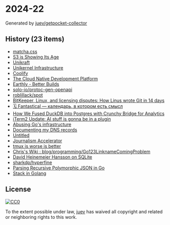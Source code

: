# 2024-22

Generated by [juev/getpocket-collector](https://github.com/juev/getpocket-collector)

## History (23 items)

- [matcha.css](https://matcha.mizu.sh)
- [S3 is Showing Its Age](https://materializedview.io/p/s3-is-showing-its-age)
- [Unikraft](https://unikraft.org/)
- [Unikernel Infrastructure](https://nanovms.com/)
- [Coolify](https://coolify.io)
- [The Cloud Native Development Platform](https://encore.dev/)
- [Earthly - Better Builds](https://earthly.dev/)
- [solo-io/protoc-gen-openapi](https://github.com/solo-io/protoc-gen-openapi)
- [roblillack/spot](https://github.com/roblillack/spot)
- [BitKeeper, Linux, and licensing disputes: How Linus wrote Git in 14 days](https://graphite.dev/blog/bitkeeper-linux-story-of-git-creation)
- [🗓️ Fantastical — календарь, в котором есть смысл](https://blog.afadeev.com/RAG4j7sIM44)
- [How We Fused DuckDB into Postgres with Crunchy Bridge for Analytics](https://crunchydata.com/blog/how-we-fused-duckdb-into-postgres-with-crunchy-bridge-for-analytics)
- [iTerm2 Update: AI stuff is gonna be in a plugin](https://xeiaso.net//notes/2024/iterm2-update/)
- [Abusing Go's infrastructure](https://reverse.put.as/2024/05/24/abusing-go-infrastructure/)
- [Documenting my DNS records](https://alexwlchan.net/2024/documenting-my-dns/)
- [Untitled](https://alternativeto.net/news/2024/5/firefox-will-add-tab-grouping-vertical-tabs-and-profile-management-in-the-coming-months/)
- [Journalism Accelerator](https://www.nos.social/journalism-accelerator)
- [tmux is worse is better](https://hiandrewquinn.github.io/til-site/posts/tmux-is-worse-is-better/)
- [Chris's Wiki : blog/programming/Go123LinknameComingProblem](https://utcc.utoronto.ca/~cks/space/blog/programming/Go123LinknameComingProblem)
- [David Heinemeier Hansson on SQLite](https://www.highperformancesqlite.com/interviews/dhh)
- [sharkdp/hyperfine](https://github.com/sharkdp/hyperfine)
- [Parsing Recursive Polymorphic JSON in Go](https://shallowbrooksoftware.com/posts/parsing-recursive-polymorphic-json-in-go/)
- [Stack in Golang](https://thedevelopercafe.com/articles/stack-in-golang-370e1d23)

## License

[![CC0](https://mirrors.creativecommons.org/presskit/buttons/88x31/svg/cc-zero.svg)](https://creativecommons.org/publicdomain/zero/1.0/)

To the extent possible under law, [juev](https://github.com/juev) has waived all copyright and related or neighboring rights to this work.
